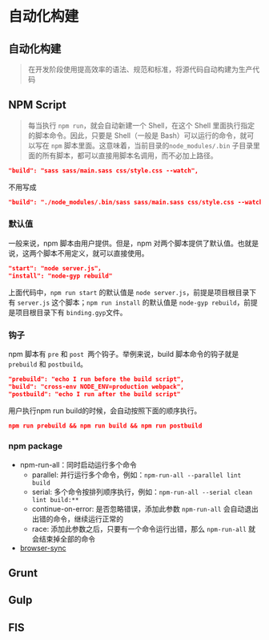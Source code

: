 # 自动化构建

## 自动化构建

> 在开发阶段使用提高效率的语法、规范和标准，将源代码自动构建为生产代码

## NPM Script

> 每当执行 `npm run`，就会自动新建一个 Shell，在这个 Shell 里面执行指定的脚本命令。因此，只要是 Shell（一般是 Bash）可以运行的命令，就可以写在 `npm` 脚本里面。这意味着，当前目录的`node_modules/.bin` 子目录里面的所有脚本，都可以直接用脚本名调用，而不必加上路径。

```json
"build": "sass sass/main.sass css/style.css --watch",
```
不用写成
```json
"build": "./node_modules/.bin/sass sass/main.sass css/style.css --watch",
```

### 默认值

一般来说，npm 脚本由用户提供。但是，npm 对两个脚本提供了默认值。也就是说，这两个脚本不用定义，就可以直接使用。

```json
"start": "node server.js"，
"install": "node-gyp rebuild"
```

上面代码中，`npm run start` 的默认值是 `node server.js`，前提是项目根目录下有 `server.js` 这个脚本；`npm run install` 的默认值是 `node-gyp rebuild`，前提是项目根目录下有 `binding.gyp`文件。

### 钩子

npm 脚本有 `pre` 和 `post `两个钩子。举例来说，build 脚本命令的钩子就是 `prebuild` 和 `postbuild`。

```json
"prebuild": "echo I run before the build script",
"build": "cross-env NODE_ENV=production webpack",
"postbuild": "echo I run after the build script"
```

用户执行npm run build的时候，会自动按照下面的顺序执行。
```json
npm run prebuild && npm run build && npm run postbuild
```

### npm package

- npm-run-all：同时启动运行多个命令
  - parallel: 并行运行多个命令，例如：`npm-run-all --parallel lint build`
  - serial: 多个命令按排列顺序执行，例如：`npm-run-all --serial clean lint build:**`
  - continue-on-error: 是否忽略错误，添加此参数 `npm-run-all` 会自动退出出错的命令，继续运行正常的
  - race: 添加此参数之后，只要有一个命令运行出错，那么 `npm-run-all` 就会结束掉全部的命令
- [browser-sync](https://browsersync.bootcss.com/docs/options)

## Grunt

## Gulp

## FIS
